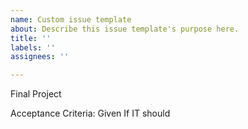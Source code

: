 ```yaml
---
name: Custom issue template
about: Describe this issue template's purpose here.
title: ''
labels: ''
assignees: ''

---
```


Final Project

Acceptance Criteria:
Given
If
IT should
